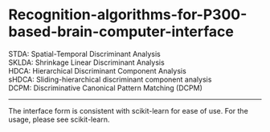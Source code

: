# Recognition-algorithms-for-P300-based-brain-computer-interface


STDA: Spatial-Temporal Discriminant Analysis  
SKLDA:  Shrinkage Linear Discriminant Analysis  
HDCA: Hierarchical Discriminant Component Analysis  
sHDCA: Sliding-hierarchical discriminant component analysis   
DCPM: Discriminative Canonical Pattern Matching (DCPM)  

---
The interface form is consistent with scikit-learn for ease of use. For the usage, please see scikit-learn.